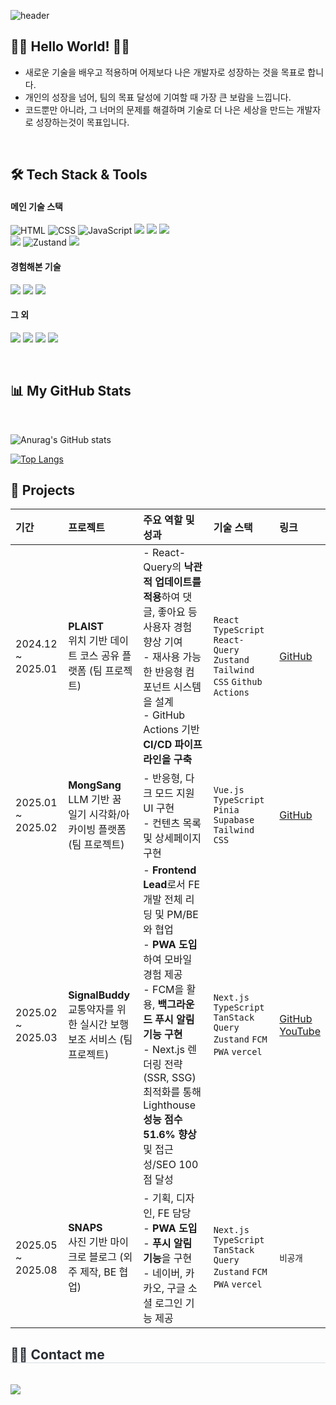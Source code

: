 <!-- 
Hi there 👋 
Thanks for visiting my GitHub profile.
-->

![header](https://capsule-render.vercel.app/api?type=waving&color=gradient&height=200&section=header&text=Minhyeok%20Choi&fontAlignY=40&fontColor=ffffff&fontSize=60)

## 🙌🏻 Hello World! 🙌🏻

- 새로운 기술을 배우고 적용하며 어제보다 나은 개발자로 성장하는 것을 목표로 합니다.
- 개인의 성장을 넘어, 팀의 목표 달성에 기여할 때 가장 큰 보람을 느낍니다.
- 코드뿐만 아니라, 그 너머의 문제를 해결하며 기술로 더 나은 세상을 만드는 개발자로 성장하는것이 목표입니다. </div> 

<br>

## 🛠️ Tech Stack & Tools

<div>
  <h4>메인 기술 스택</h4>
  <p>
    <img src="https://img.shields.io/badge/HTML-E34F26?style=for-the-badge&logo=html5&logoColor=white" alt="HTML" />
    <img src="https://img.shields.io/badge/CSS-1572B6?style=for-the-badge&logo=css3&logoColor=white" alt="CSS" />
    <img src="https://img.shields.io/badge/JavaScript-F7DF1E?style=for-the-badge&logo=javascript&logoColor=black" alt="JavaScript" />
    <img src="https://img.shields.io/badge/TypeScript-3178C6?style=for-the-badge&logo=TypeScript&logoColor=white" />
    <img src="https://img.shields.io/badge/React-61DAFB?style=for-the-badge&logo=React&logoColor=black" />
    <img src="https://img.shields.io/badge/Next.js-000000?style=for-the-badge&logo=Next.js&logoColor=white" />
    <br>
    <img src="https://img.shields.io/badge/TanStack_Query-FF4154?style=for-the-badge&logo=React-Query&logoColor=white" />
    <img src="https://img.shields.io/badge/Zustand-8B48E6?style=for-the-badge&logo=zustand&logoColor=white" alt="Zustand" />
    <img src="https://img.shields.io/badge/Tailwind_CSS-38B2AC?style=for-the-badge&logo=Tailwind-CSS&logoColor=white" />
  </p>
  
  <h4>경험해본 기술</h4>
  <p>
    <img src="https://img.shields.io/badge/Vercel-000000?style=for-the-badge&logo=Vercel&logoColor=white" />
    <img src="https://img.shields.io/badge/GitHub_Actions-2088FF?style=for-the-badge&logo=GitHub-Actions&logoColor=white" />
    <img src="https://img.shields.io/badge/Vue.js-4FC08D?style=for-the-badge&logo=Vue.js&logoColor=white" />
  </p>
  
  <h4>그 외</h4>
  <p>
    <img src="https://img.shields.io/badge/GitHub-181717?style=for-the-badge&logo=GitHub&logoColor=white" />
    <img src="https://img.shields.io/badge/Figma-F24E1E?style=for-the-badge&logo=Figma&logoColor=white" />
    <img src="https://img.shields.io/badge/slack-4A154B?style=for-the-badge&logo=slack&logoColor=white">
    <img src="https://img.shields.io/badge/Notion-000000?style=for-the-badge&logo=Notion&logoColor=white" />
  </p>
</div>

<br>

## 📊 My GitHub Stats


<br>

![Anurag's GitHub stats](https://github-readme-stats.vercel.app/api?username=lactofreee&show_icons=true&theme=dracula)

[![Top Langs](https://github-readme-stats.vercel.app/api/top-langs/?username=lactofreee&langs_count=10&layout=compact&theme=dracula)](https://github.com/lactofreee/lactofreee)
<br />


## 🚀 Projects

| 기간 | 프로젝트 | 주요 역할 및 성과 | 기술 스택 | 링크 |
| :--- | :--- | :--- | :--- | :--- |
| 2024.12 ~ 2025.01 | **PLAIST** <br/> 위치 기반 데이트 코스 공유 플랫폼 (팀 프로젝트) | - React-Query의 **낙관적 업데이트를 적용**하여 댓글, 좋아요 등 사용자 경험 향상 기여<br/>- 재사용 가능한 반응형 컴포넌트 시스템을 설계<br/>- GitHub Actions 기반 **CI/CD 파이프라인을 구축**| `React` `TypeScript` `React-Query` `Zustand` `Tailwind CSS` `Github Actions` | [GitHub](https://github.com/lactofreee/Plaist)|
| 2025.01 ~ 2025.02 | **MongSang** <br/> LLM 기반 꿈 일기 시각화/아카이빙 플랫폼 (팀 프로젝트) | - 반응형, 다크 모드 지원 UI 구현 <br> - 컨텐츠 목록 및 상세페이지 구현 | `Vue.js` `TypeScript` `Pinia` `Supabase` `Tailwind CSS` | [GitHub](https://github.com/lactofreee/mongsang)|
| 2025.02 ~ 2025.03 | **SignalBuddy** <br/> 교통약자를 위한 실시간 보행 보조 서비스 (팀 프로젝트) | - **Frontend Lead**로서 FE 개발 전체 리딩 및 PM/BE와 협업<br/>- **PWA 도입**하여 모바일 경험 제공<br/>- FCM을 활용, **백그라운드 푸시 알림 기능 구현**<br/>- Next.js 렌더링 전략(SSR, SSG) 최적화를 통해 Lighthouse **성능 점수 51.6% 향상** 및 접근성/SEO 100점 달성 | `Next.js` `TypeScript` `TanStack Query` `Zustand` `FCM` `PWA` `vercel` | [GitHub](https://github.com/lactofreee/Signal-Buddy) <br/> [YouTube](https://www.youtube.com/@SignalBuddy) |
| 2025.05 ~ 2025.08 | **SNAPS** <br/> 사진 기반 마이크로 블로그 (외주 제작, BE 협업) | - 기획, 디자인, FE 담당 <br/>- **PWA 도입**<br/>- **푸시 알림 기능**을 구현 <br> - 네이버, 카카오, 구글 소셜 로그인 기능 제공 | `Next.js` `TypeScript` `TanStack Query` `Zustand` `FCM` `PWA` `vercel` | `비공개` |





<div>
    <h2 style="border-bottom: 1px solid #d8dee4; color: #282d33;"> 🧑‍💻 Contact me </h2> <br> 
    <div style="text-align: left;"> <a href=mailto:lactofreee@gmail.com> <img src="https://img.shields.io/badge/Gmail-EA4335?style=for-the-badge&logo=Gmail&logoColor=white&link=mailto:lactofreee@gmail.com"> </a>
          </div>  <br> 
    <div style="text-align: left;">  </div> 
    </div>


